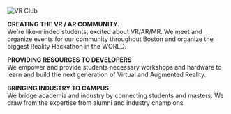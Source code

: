 ![VR Club](https://media.discordapp.net/attachments/1014992969494974607/1061417608169127996/image.png)

**CREATING THE VR / AR COMMUNITY.**  
We're like-minded students, excited about VR/AR/MR. We meet and organize events for our community throughout Boston and organize the biggest Reality Hackathon in the WORLD.

**PROVIDING RESOURCES TO DEVELOPERS**  
      We empower and provide students necessary workshops and hardware to learn and build the next generation of Virtual and Augmented Reality.

**BRINGING INDUSTRY TO CAMPUS**  
    We bridge academia and industry by connecting students and masters. We draw from the expertise from alumni and industry champions.
